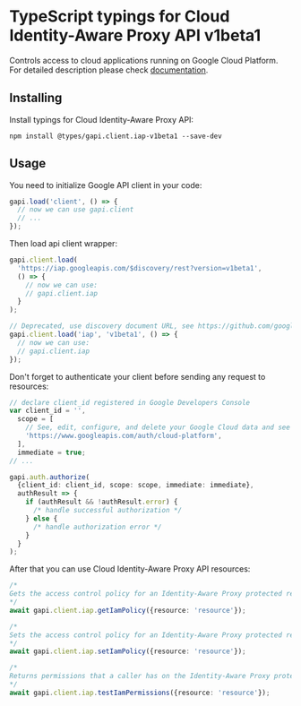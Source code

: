 # TypeScript typings for Cloud Identity-Aware Proxy API v1beta1

Controls access to cloud applications running on Google Cloud Platform.
For detailed description please check [documentation](https://cloud.google.com/iap).

## Installing

Install typings for Cloud Identity-Aware Proxy API:

```
npm install @types/gapi.client.iap-v1beta1 --save-dev
```

## Usage

You need to initialize Google API client in your code:

```typescript
gapi.load('client', () => {
  // now we can use gapi.client
  // ...
});
```

Then load api client wrapper:

```typescript
gapi.client.load(
  'https://iap.googleapis.com/$discovery/rest?version=v1beta1',
  () => {
    // now we can use:
    // gapi.client.iap
  }
);
```

```typescript
// Deprecated, use discovery document URL, see https://github.com/google/google-api-javascript-client/blob/master/docs/reference.md#----gapiclientloadname----version----callback--
gapi.client.load('iap', 'v1beta1', () => {
  // now we can use:
  // gapi.client.iap
});
```

Don't forget to authenticate your client before sending any request to resources:

```typescript
// declare client_id registered in Google Developers Console
var client_id = '',
  scope = [
    // See, edit, configure, and delete your Google Cloud data and see the email address for your Google Account.
    'https://www.googleapis.com/auth/cloud-platform',
  ],
  immediate = true;
// ...

gapi.auth.authorize(
  {client_id: client_id, scope: scope, immediate: immediate},
  authResult => {
    if (authResult && !authResult.error) {
      /* handle successful authorization */
    } else {
      /* handle authorization error */
    }
  }
);
```

After that you can use Cloud Identity-Aware Proxy API resources: <!-- TODO: make this work for multiple namespaces -->

```typescript
/*
Gets the access control policy for an Identity-Aware Proxy protected resource. More information about managing access via IAP can be found at: https://cloud.google.com/iap/docs/managing-access#managing_access_via_the_api
*/
await gapi.client.iap.getIamPolicy({resource: 'resource'});

/*
Sets the access control policy for an Identity-Aware Proxy protected resource. Replaces any existing policy. More information about managing access via IAP can be found at: https://cloud.google.com/iap/docs/managing-access#managing_access_via_the_api
*/
await gapi.client.iap.setIamPolicy({resource: 'resource'});

/*
Returns permissions that a caller has on the Identity-Aware Proxy protected resource. If the resource does not exist or the caller does not have Identity-Aware Proxy permissions a [google.rpc.Code.PERMISSION_DENIED] will be returned. More information about managing access via IAP can be found at: https://cloud.google.com/iap/docs/managing-access#managing_access_via_the_api
*/
await gapi.client.iap.testIamPermissions({resource: 'resource'});
```
